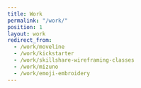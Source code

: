 ```yaml
---
title: Work
permalink: "/work/"
position: 1
layout: work
redirect_from:
  - /work/moveline
  - /work/kickstarter
  - /work/skillshare-wireframing-classes
  - /work/mizuno
  - /work/emoji-embroidery
---
```



